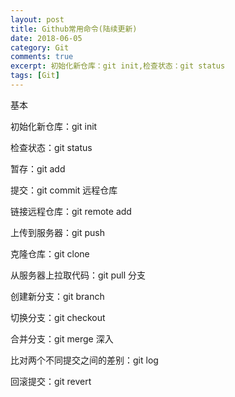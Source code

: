 ```yaml
---
layout: post
title: Github常用命令(陆续更新)
date: 2018-06-05
category: Git
comments: true
excerpt: 初始化新仓库：git init,检查状态：git status
tags: [Git]
---
```


基本

初始化新仓库：git init

检查状态：git status

暂存：git add

提交：git commit
远程仓库

链接远程仓库：git remote add

上传到服务器：git push

克隆仓库：git clone

从服务器上拉取代码：git pull
分支

创建新分支：git branch

切换分支：git checkout

合并分支：git merge
深入

比对两个不同提交之间的差别：git log

回滚提交：git revert
